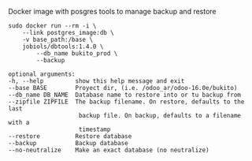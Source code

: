 Docker image with posgres tools to manage backup and restore

    sudo docker run --rm -i \
        --link postgres_image:db \
        -v base_path:/base \
        jobiols/dbtools:1.4.0 \
            --db_name bukito_prod \
            --backup

    optional arguments:
    -h, --help         show this help message and exit
    --base BASE        Proyect dir, (i.e. /odoo_ar/odoo-16.0e/bukito)
    --db_name DB_NAME  Database name to restore into or tu backup from
    --zipfile ZIPFILE  The backup filename. On restore, defaults to the last
                        backup file. On backup, defaults to a filename with a
                        timestamp
    --restore          Restore database
    --backup           Backup database
    --no-neutralize    Make an exact database (no neutralize)
